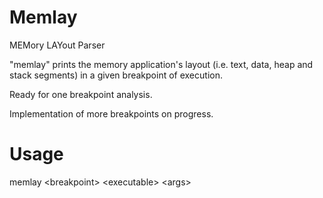 # Memlay
MEMory LAYout Parser

"memlay" prints the memory application's layout (i.e. text, data, heap and stack segments) in a given breakpoint of execution.

Ready for one breakpoint analysis.

Implementation of more breakpoints on progress.

# Usage
memlay \<breakpoint\> \<executable\> \<args\>
